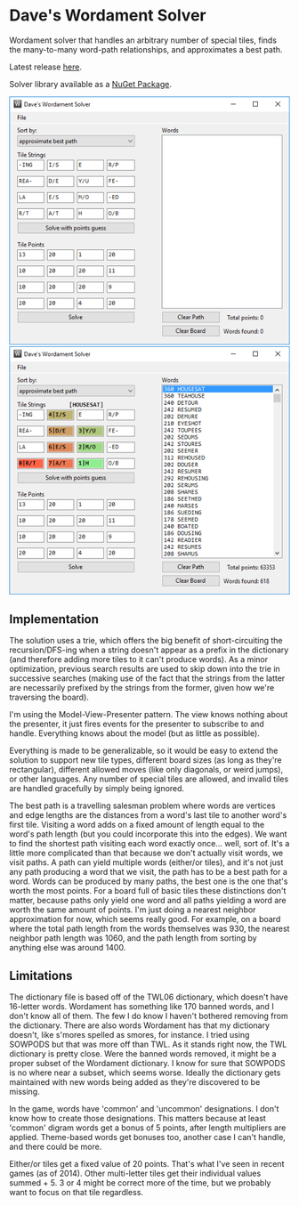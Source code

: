 Dave's Wordament Solver
================

Wordament solver that handles an arbitrary number of special tiles, finds the many-to-many word-path relationships, and approximates a best path.

Latest release [here](https://github.com/davghouse/Daves.WordamentSolver/releases/tag/v1.4.1).

Solver library available as a [NuGet Package](https://www.nuget.org/packages/Daves.WordamentSolver).

![before](/Screenshots/BeforeSolving.png)
![after](/Screenshots/AfterSolving.png)

Implementation
--------------

The solution uses a trie, which offers the big benefit of short-circuiting the recursion/DFS-ing when a string doesn't appear as a prefix in the dictionary (and therefore adding more tiles to it can't produce words).
As a minor optimization, previous search results are used to skip down into the trie in successive searches (making use of the fact that the strings from the latter are necessarily prefixed by the strings from the former, given how we're traversing the board).

I'm using the Model-View-Presenter pattern.
The view knows nothing about the presenter, it just fires events for the presenter to subscribe to and handle. Everything knows about the model (but as little as possible).

Everything is made to be generalizable, so it would be easy to extend the solution to support new tile types, different board sizes (as long as they're rectangular), different allowed moves (like only diagonals, or weird jumps), or other languages.
Any number of special tiles are allowed, and invalid tiles are handled gracefully by simply being ignored.

The best path is a travelling salesman problem where words are vertices and edge lengths are the distances from a word's last tile to another word's first tile.
Visiting a word adds on a fixed amount of length equal to the word's path length (but you could incorporate this into the edges).
We want to find the shortest path visiting each word exactly once... well, sort of.
It's a little more complicated than that because we don't actually visit words, we visit paths.
A path can yield multiple words (either/or tiles), and it's not just any path producing a word that we visit, the path has to be a best path for a word.
Words can be produced by many paths, the best one is the one that's worth the most points.
For a board full of basic tiles these distinctions don't matter, because paths only yield one word and all paths yielding a word are worth the same amount of points.
I'm just doing a nearest neighbor approximation for now, which seems really good.
For example, on a board where the total path length from the words themselves was 930, the nearest neighbor path length was 1060, and the path length from sorting by anything else was around 1400.

Limitations
-----------
The dictionary file is based off of the TWL06 dictionary, which doesn't have 16-letter words.
Wordament has something like 170 banned words, and I don't know all of them.
The few I do know I haven't bothered removing from the dictionary.
There are also words Wordament has that my dictionary doesn't, like s'mores spelled as smores, for instance.
I tried using SOWPODS but that was more off than TWL.
As it stands right now, the TWL dictionary is pretty close.
Were the banned words removed, it might be a proper subset of the Wordament dictionary.
I know for sure that SOWPODS is no where near a subset, which seems worse.
Ideally the dictionary gets maintained with new words being added as they're discovered to be missing.

In the game, words have 'common' and 'uncommon' designations.
I don't know how to create those designations.
This matters because at least 'common' digram words get a bonus of 5 points, after length multipliers are applied.
Theme-based words get bonuses too, another case I can't handle, and there could be more.

Either/or tiles get a fixed value of 20 points.
That's what I've seen in recent games (as of 2014).
Other multi-letter tiles get their individual values summed + 5.
3 or 4 might be correct more of the time, but we probably want to focus on that tile regardless.
